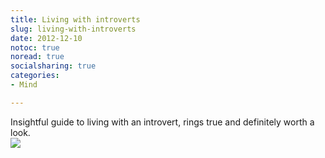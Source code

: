 ```yaml
---
title: Living with introverts
slug: living-with-introverts
date: 2012-12-10
notoc: true
noread: true
socialsharing: true
categories: 
- Mind

---
```

Insightful guide to living with an introvert, rings true and definitely worth a look.  
![][williampickup]

[williampickup]: https://williampickup.org/uploads/2014/02/how_to_live_with_introverts_by_romanjones-d4tfoyo.jpg
